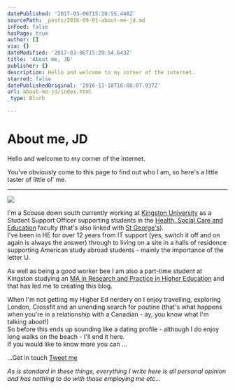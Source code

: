 ```yaml
---
datePublished: '2017-03-06T15:28:55.448Z'
sourcePath: _posts/2016-09-01-about-me-jd.md
inFeed: false
hasPage: true
author: []
via: {}
dateModified: '2017-03-06T15:28:54.643Z'
title: 'About me, JD'
publisher: {}
description: Hello and welcome to my corner of the internet.
starred: false
datePublishedOriginal: '2016-11-18T16:08:07.937Z'
url: about-me-jd/index.html
_type: Blurb

---
```

# About me, JD

Hello and welcome to my corner of the internet.

You've obviously come to this page to find out who I am, so here's a little taster of little ol' me.

---

![](https://the-grid-user-content.s3-us-west-2.amazonaws.com/c4dbbefe-712f-41bd-9e04-fb1d0a303c34.png)

I'm a Scouse down south currently working at [Kingston University][0] as a Student Support Officer supporting students in the [Health, Social Care and Education][1] faculty (that's also linked with [St George's][2]).   
I've been in HE for over 12 years from IT support (yes, switch it off and on again is always the answer) through to living on a site in a halls of residence supporting American study abroad students - mainly the importance of the letter U.

As well as being a good worker bee I am also a part-time student at Kingston studying an [MA in Research and Practice in Higher Education][3] and that has led me to creating this blog.

When I'm not getting my Higher Ed nerdery on I enjoy travelling, exploring London, Crossfit and an unending search for poutine (that's what happens when you're in a relationship with a Canadian - ay, you know what I'm talking aboot!)  
So before this ends up sounding like a dating profile - although I do enjoy long walks on the beach - I'll end it here.  
If you would like to know more you can ...

...Get in touch
[Tweet me][4]

_As is standard in these things, everything I write here is all personal opinion and has nothing to do with those employing me etc..._

[0]: http://kingston.ac.uk/ "Kingston University"
[1]: http://healtcare.ac.uk/
[2]: http://www.sgul.ac.uk/ "St George's, University of London"
[3]: http://www.kingston.ac.uk/postgraduate-course/research-and-practice-in-higher-education-ma/ "Info about the course"
[4]: https://goo.gl/AXGerg